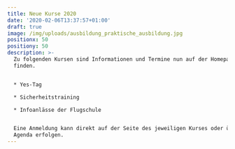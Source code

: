 ```yaml
---
title: Neue Kurse 2020
date: '2020-02-06T13:37:57+01:00'
draft: true
image: /img/uploads/ausbildung_praktische_ausbildung.jpg
positionx: 50
positiony: 50
description: >-
  Zu folgenden Kursen sind Informationen und Termine nun auf der Homepage zu
  finden.


  * Yes-Tag

  * Sicherheitstraining

  * Infoanlässe der Flugschule


  Eine Anmeldung kann direkt auf der Seite des jeweiligen Kurses oder über die
  Agenda erfolgen.
---
```


